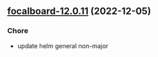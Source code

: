 

## [focalboard-12.0.11](https://github.com/truecharts/charts/compare/focalboard-12.0.10...focalboard-12.0.11) (2022-12-05)

### Chore

- update helm general non-major
  
  